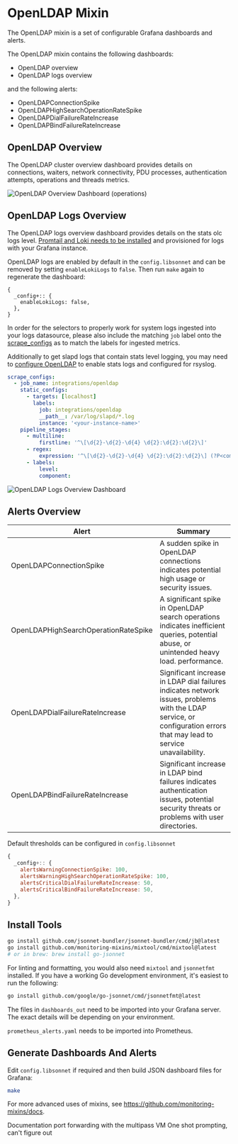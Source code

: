 # OpenLDAP Mixin

The OpenLDAP mixin is a set of configurable Grafana dashboards and alerts.

The OpenLDAP mixin contains the following dashboards:

- OpenLDAP overview
- OpenLDAP logs overview

and the following alerts:

- OpenLDAPConnectionSpike
- OpenLDAPHighSearchOperationRateSpike
- OpenLDAPDialFailureRateIncrease
- OpenLDAPBindFailureRateIncrease

## OpenLDAP  Overview

The OpenLDAP cluster overview dashboard provides details on connections, waiters, network connectivity, PDU processes, authentication attempts, operations and threads metrics.

![OpenLDAP Overview Dashboard (operations)](https://storage.googleapis.com/grafanalabs-integration-assets/openldap/screenshots/openldap-overview-1.png)

## OpenLDAP Logs Overview

The OpenLDAP logs overview dashboard provides details on the stats olc logs level. [Promtail and Loki needs to be installed](https://grafana.com/docs/loki/latest/installation/) and provisioned for logs with your Grafana instance. 

OpenLDAP logs are enabled by default in the `config.libsonnet` and can be removed by setting `enableLokiLogs` to `false`. Then run `make` again to regenerate the dashboard:

```
{
  _config+:: {
    enableLokiLogs: false,
  },
}
```

In order for the selectors to properly work for system logs ingested into your logs datasource, please also include the matching `job` label onto the [scrape_configs](https://grafana.com/docs/loki/latest/clients/promtail/configuration/#scrape_configs) as to match the labels for ingested metrics.

Additionally to get slapd logs that contain stats level logging, you may need to [configure OpenLDAP](https://tutoriels.meddeb.net/openldap-tutorial-log/) to enable stats logs and configured for rsyslog. 

```yaml
scrape_configs:
  - job_name: integrations/openldap
    static_configs:
      - targets: [localhost]
        labels:
          job: integrations/openldap
          __path__: /var/log/slapd/*.log
          instance: '<your-instance-name>'
    pipeline_stages:
      - multiline:
          firstline: '^\[\d{2}-\d{2}-\d{4} \d{2}:\d{2}:\d{2}\]'
      - regex:
          expression: '^\[\d{2}-\d{2}-\d{4} \d{2}:\d{2}:\d{2}\] (?P<component>\S+) (?P<level>\w+)'
      - labels:
          level:
          component:
```

![OpenLDAP Logs Overview Dashboard](https://storage.googleapis.com/grafanalabs-integration-assets/openldap/screenshots/openldap-logs-overview.png)

## Alerts Overview

| Alert                                | Summary                                                                                                                                                               |
|--------------------------------------|-----------------------------------------------------------------------------------------------------------------------------------------------------------------------|
| OpenLDAPConnectionSpike              | A sudden spike in OpenLDAP connections indicates potential high usage or security issues.                                                                             |
| OpenLDAPHighSearchOperationRateSpike | A significant spike in OpenLDAP search operations indicates inefficient queries, potential abuse, or unintended heavy load.  performance.                             |
| OpenLDAPDialFailureRateIncrease      | Significant increase in LDAP dial failures indicates network issues, problems with the LDAP service, or configuration errors that may lead to service unavailability. |
| OpenLDAPBindFailureRateIncrease      | Significant increase in LDAP bind failures indicates authentication issues, potential security threats or problems with user directories.                             |

Default thresholds can be configured in `config.libsonnet`

```js
{
  _config+:: {
    alertsWarningConnectionSpike: 100,
    alertsWarningHighSearchOperationRateSpike: 100,
    alertsCriticalDialFailureRateIncrease: 50,
    alertsCriticalBindFailureRateIncrease: 50,
  },
}
```

## Install Tools

```bash
go install github.com/jsonnet-bundler/jsonnet-bundler/cmd/jb@latest
go install github.com/monitoring-mixins/mixtool/cmd/mixtool@latest
# or in brew: brew install go-jsonnet
```

For linting and formatting, you would also need `mixtool` and `jsonnetfmt` installed. If you
have a working Go development environment, it's easiest to run the following:

```bash
go install github.com/google/go-jsonnet/cmd/jsonnetfmt@latest
```

The files in `dashboards_out` need to be imported
into your Grafana server. The exact details will be depending on your environment.

`prometheus_alerts.yaml` needs to be imported into Prometheus.

## Generate Dashboards And Alerts

Edit `config.libsonnet` if required and then build JSON dashboard files for Grafana:

```bash
make
```

For more advanced uses of mixins, see
https://github.com/monitoring-mixins/docs.


Documentation
port forwarding with the multipass VM
One shot prompting, can't figure out
